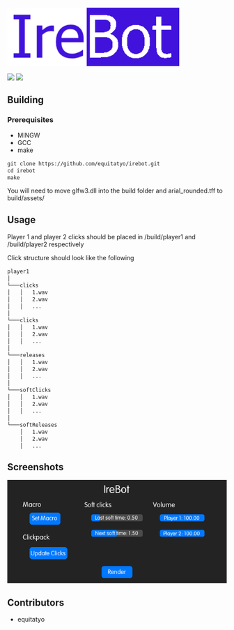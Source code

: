 ![Irebot](imgs/icon.png)

<a href="https://discord.gg/RQttgV6Mmg"><img src="https://img.shields.io/discord/942146433652506714"/></a>
<img src="https://img.shields.io/github/issues/equitatyo/irebot"/>

## Building

  ### Prerequisites
   - MINGW
   - GCC
   - make


  ```
  git clone https://github.com/equitatyo/irebot.git
  cd irebot
  make
  ```
  
  You will need to move glfw3.dll into the build folder and arial_rounded.tff to build/assets/
  
## Usage
  Player 1 and player 2 clicks should be placed in /build/player1 and /build/player2 respectively
  
  Click structure should look like the following
  
  ```
  player1
  │
  └───clicks
  │   │   1.wav
  │   │   2.wav
  │   │   ...
  │   
  └───clicks
  │   │   1.wav
  │   │   2.wav
  │   │   ...
  │   
  └───releases
  │   │   1.wav
  │   │   2.wav
  │   │   ...
  │   
  └───softClicks
  │   │   1.wav
  │   │   2.wav
  │   │   ...
  │   
  └───softReleases
      │   1.wav
      │   2.wav
      │   ...
  ```
  
## Screenshots

![GUI](imgs/ex1.png)
  
## Contributors
  - equitatyo
